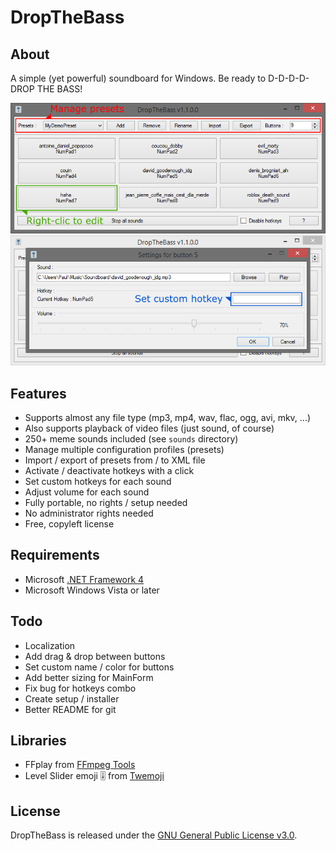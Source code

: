 # DropTheBass

## About
A simple (yet powerful) soundboard for Windows. Be ready to D-D-D-D-DROP THE BASS!

![](DropTheBass/resources/pictures/demo_1.png)
![](DropTheBass/resources/pictures/demo_2.png)

## Features

- Supports almost any file type (mp3, mp4, wav, flac, ogg, avi, mkv, ...)
- Also supports playback of video files (just sound, of course)
- 250+ meme sounds included (see `sounds` directory)
- Manage multiple configuration profiles (presets)
- Import / export of presets from / to XML file
- Activate / deactivate hotkeys with a click
- Set custom hotkeys for each sound
- Adjust volume for each sound
- Fully portable, no rights / setup needed
- No administrator rights needed
- Free, copyleft license

## Requirements
- Microsoft [.NET Framework 4](https://www.microsoft.com/en-US/download/details.aspx?id=17851)
- Microsoft Windows Vista or later

## Todo
- Localization
- Add drag & drop between buttons
- Set custom name / color for buttons
- Add better sizing for MainForm
- Fix bug for hotkeys combo
- Create setup / installer
- Better README for git

## Libraries
- FFplay from [FFmpeg Tools](https://www.ffmpeg.org/)
- Level Slider emoji :level_slider: from [Twemoji](https://github.com/twitter/twemoji)

## License
DropTheBass is released under the [GNU General Public License v3.0](https://www.gnu.org/licenses/gpl-3.0.fr.html).
